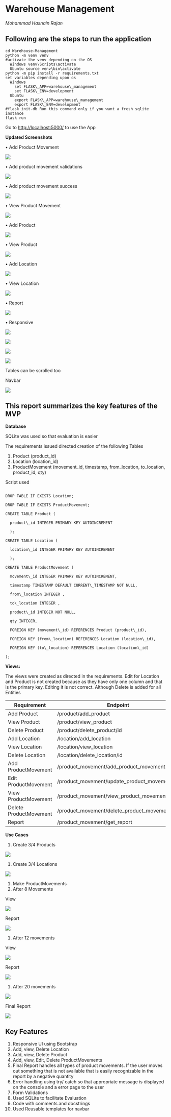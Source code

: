 # **Warehouse Management**

_Mohammad Hasnain Rajan_

## **Following are the steps to run the application**

```git clone [https://github.com/hasnain2808/Warehouse-Management](https://github.com/hasnain2808/Warehouse-Management)
cd Warehouse-Management
python -m venv venv
#activate the venv depending on the OS
  Windows venv\Scripts\activate
  Ubuntu source venv\bin\activate
python -m pip install -r requirements.txt
set variables depending upon os
  Windows
    set FLASK\_APP=warehouse\_management
    set FLASK\_ENV=development
  Ubuntu
    export FLASK\_APP=warehouse\_management
    export FLASK\_ENV=development
#flask init-db Run this command only if you want a fresh sqlite instance
flask run
```

Go to [http://localhost:5000/](http://localhost:5000/) to use the App


**Updated Screenshots**

•	Add Product Movement

![](images/AddProductMovement.png)

•	Add product movement validations

![](images/Addproductmovementvalidations.png)

•	Add product movement success

![](images/Addproductmovementsuccess.png)

•	View Product Movement

![](images/ViewProductMovement.png)

•	Add Product

![](images/Addproduct.png)

•	View Product

![](images/view_product.png)

•	Add Location

![](images/AddLocation.png)

•	View Location

![](images/view_location.png)

•	Report

![](images/report.png)

•	Responsive	

![](images/responsive.png)

![](images/responsive1.png)

![](images/responsive2.png)

![](images/responsive3.png)

Tables can be scrolled too

Navbar

![](images/responsive4.png)


## **This report summarizes the key features of the MVP**

**Database**

SQLite was used so that evaluation is easier

The requirements issued directed creation of the following Tables

1. Product (product\_id)
2. Location (location\_id)
3. ProductMovement (movement\_id, timestamp, from\_location, to\_location, product\_id, qty)

Script used

```DROP TABLE IF EXISTS Product;

DROP TABLE IF EXISTS Location;

DROP TABLE IF EXISTS ProductMovement;

CREATE TABLE Product (

  product\_id INTEGER PRIMARY KEY AUTOINCREMENT

  );

CREATE TABLE Location (

  location\_id INTEGER PRIMARY KEY AUTOINCREMENT

  );

CREATE TABLE ProductMovement (

  movement\_id INTEGER PRIMARY KEY AUTOINCREMENT,

  timestamp TIMESTAMP DEFAULT CURRENT\_TIMESTAMP NOT NULL,

  from\_location INTEGER ,

  to\_location INTEGER ,

  product\_id INTEGER NOT NULL,

  qty INTEGER,

  FOREIGN KEY (movement\_id) REFERENCES Product (product\_id),

  FOREIGN KEY (from\_location) REFERENCES Location (location\_id),

  FOREIGN KEY (to\_location) REFERENCES Location (location\_id)

);
```
**Views:**

The views were created as directed in the requirements. Edit for Location and Product is not created because as they have only one column and that is the primary key. Editing it is not correct. Although Delete is added for all Entities

| **Requirement** | **Endpoint** |
| --- | --- |
| Add Product | /product/add\_product |
| View Product | /product/view\_product |
| Delete Product | /product/delete\_product/id |
| Add Location | /location/add\_location |
| View Location | /location/view\_location |
| Delete Location | /location/delete\_location/id |
| Add ProductMovement | /product\_movement/add\_product\_movement |
| Edit ProductMovement | /product\_movement/update\_product\_movement/id |
| View ProductMovement | /product\_movement/view\_product\_movement |
| Delete ProductMovement | /product\_movement/delete\_product\_movement/1 |
| Report | /product\_movement/get\_report |

**Use Cases**

1. Create 3/4 Products

![](images/view_product.png)

1. Create 3/4 Locations

![](images/view_location.png)

1. Make ProductMovements
  1. After 8 Movements

View

![](images/after_8_movements.png)

Report

![](images/after_8_movements_report.png)

  1. After 12 movements

View

![](images/after_12_movements.png)

Report

![](images/after_12_movements_report.png)

  1. After 20 movements

![](images/after_20_movements.png)

Final Report

![](images/after_20_movements_report.png)

## **Key Features**

1. Responsive UI using Bootstrap
2. Add, view, Delete Location
3. Add, view, Delete Product
4. Add, view, Edit, Delete ProductMovements
5. Final Report handles all types of product movements. If the user moves out something that is not available that is easily recognizable in the report by a negative quantity
6. Error handling using try/ catch so that appropriate message is displayed on the console and a error page to the user
7. Form Validations
8. Used SQLite to facilitate Evaluation
9. Code with comments and docstrings
10. Used Reusable templates for navbar
